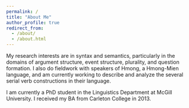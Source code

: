 ```yaml
---
permalink: /
title: "About Me"
author_profile: true
redirect_from: 
  - /about/
  - /about.html
---
```


My research interests are in syntax and semantics, particularly in the domains of argument structure, event structure, plurality, and question formation. I also do fieldwork with speakers of Hmong, a Hmong-Mien language, and am currently working to describe and analyze the several serial verb constructions in their language. 

I am currently a PhD student in the Linguistics Department at McGill University. I received my BA from Carleton College in 2013. 